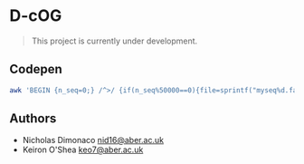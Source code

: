 # D-cOG

> This project is currently under development.

## Codepen

```bash
awk 'BEGIN {n_seq=0;} /^>/ {if(n_seq%50000==0){file=sprintf("myseq%d.fa",n_seq);} print >> file; n_seq++; next;} { print >> file; }' < e5.proteomes.faa
```

## Authors

- Nicholas Dimonaco <nid16@aber.ac.uk>
- Keiron O'Shea <keo7@aber.ac.uk>